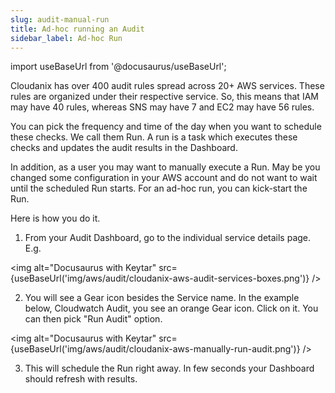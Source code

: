 ```yaml
---
slug: audit-manual-run
title: Ad-hoc running an Audit
sidebar_label: Ad-hoc Run
---
```

import useBaseUrl from '@docusaurus/useBaseUrl';

Cloudanix has over 400 audit rules spread across 20+ AWS services. These rules are organized under their respective service. So, this means that IAM may have 40 rules, whereas SNS may have 7 and EC2 may have 56 rules. 

You can pick the frequency and time of the day when you want to schedule these checks. We call them Run. A run is a task which executes these checks and updates the audit results in the Dashboard.

In addition, as a user you may want to manually execute a Run. May be you changed some configuration in your AWS account and do not want to wait until the scheduled Run starts. For an ad-hoc run, you can kick-start the Run.

Here is how you do it.

1. From your Audit Dashboard, go to the individual service details page. E.g. 

<img alt="Docusaurus with Keytar" src={useBaseUrl('img/aws/audit/cloudanix-aws-audit-services-boxes.png')} />


2. You will see a Gear icon besides the Service name. In the example below, Cloudwatch Audit, you see an orange Gear icon. Click on it. You can then pick "Run Audit" option.

<img alt="Docusaurus with Keytar" src={useBaseUrl('img/aws/audit/cloudanix-aws-manually-run-audit.png')} />


3. This will schedule the Run right away. In few seconds your Dashboard should refresh with results.